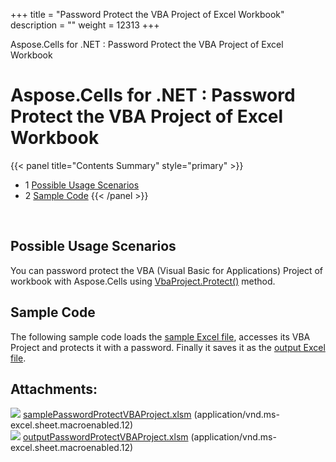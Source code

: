 +++
title = "Password Protect the VBA Project of Excel Workbook" 
description = "" 
weight = 12313 
+++

Aspose.Cells for .NET : Password Protect the VBA Project of Excel Workbook  

# Aspose.Cells for .NET : Password Protect the VBA Project of Excel Workbook


{{< panel title="Contents Summary" style="primary" >}}
*   1 [Possible Usage Scenarios](#PasswordProtecttheVBAProjectofExcelWorkbook-PossibleUsageScenarios)
*   2 [Sample Code](#PasswordProtecttheVBAProjectofExcelWorkbook-SampleCode)
{{< /panel >}}
 

 

## Possible Usage Scenarios

You can password protect the VBA (Visual Basic for Applications) Project of workbook with Aspose.Cells using [VbaProject.Protect()](https://apireference.aspose.com/net/cells/aspose.cells.vba/vbaproject/methods/protect) method.

## Sample Code

The following sample code loads the [sample Excel file](https://docs2.aspose.com/cells/net/attachments/42729773/43352067.xlsm), accesses its VBA Project and protects it with a password. Finally it saves it as the [output Excel file](https://docs2.aspose.com/cells/net/attachments/42729773/43352068.xlsm).

## Attachments:

![](https://docs2.aspose.com/cells/net/images/icons/bullet_blue.gif) [samplePasswordProtectVBAProject.xlsm](https://docs2.aspose.com/cells/net/attachments/42729773/43352067.xlsm) (application/vnd.ms-excel.sheet.macroenabled.12)  
![](https://docs2.aspose.com/cells/net/images/icons/bullet_blue.gif) [outputPasswordProtectVBAProject.xlsm](https://docs2.aspose.com/cells/net/attachments/42729773/43352068.xlsm) (application/vnd.ms-excel.sheet.macroenabled.12)  

